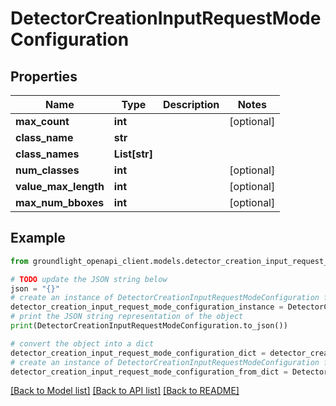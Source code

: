 # DetectorCreationInputRequestModeConfiguration


## Properties

Name | Type | Description | Notes
------------ | ------------- | ------------- | -------------
**max_count** | **int** |  | [optional] 
**class_name** | **str** |  | 
**class_names** | **List[str]** |  | 
**num_classes** | **int** |  | [optional] 
**value_max_length** | **int** |  | [optional] 
**max_num_bboxes** | **int** |  | [optional] 

## Example

```python
from groundlight_openapi_client.models.detector_creation_input_request_mode_configuration import DetectorCreationInputRequestModeConfiguration

# TODO update the JSON string below
json = "{}"
# create an instance of DetectorCreationInputRequestModeConfiguration from a JSON string
detector_creation_input_request_mode_configuration_instance = DetectorCreationInputRequestModeConfiguration.from_json(json)
# print the JSON string representation of the object
print(DetectorCreationInputRequestModeConfiguration.to_json())

# convert the object into a dict
detector_creation_input_request_mode_configuration_dict = detector_creation_input_request_mode_configuration_instance.to_dict()
# create an instance of DetectorCreationInputRequestModeConfiguration from a dict
detector_creation_input_request_mode_configuration_from_dict = DetectorCreationInputRequestModeConfiguration.from_dict(detector_creation_input_request_mode_configuration_dict)
```
[[Back to Model list]](../README.md#documentation-for-models) [[Back to API list]](../README.md#documentation-for-api-endpoints) [[Back to README]](../README.md)


